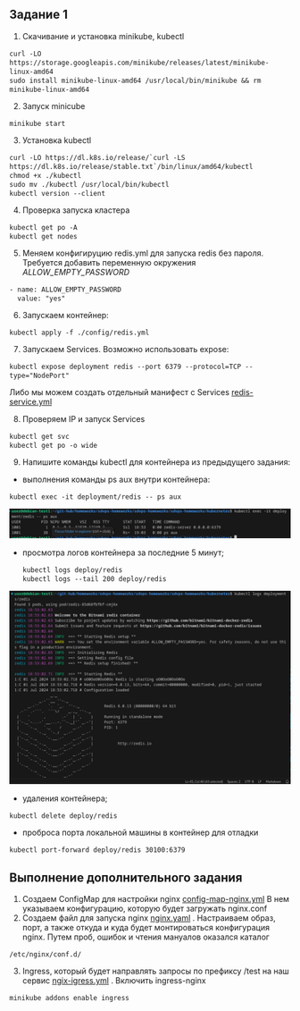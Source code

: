 ## Задание 1
1. Скачивание и установка minikube, kubectl
```text
curl -LO https://storage.googleapis.com/minikube/releases/latest/minikube-linux-amd64
sudo install minikube-linux-amd64 /usr/local/bin/minikube && rm minikube-linux-amd64
```
2. Запуск minicube
```text
minikube start
```
3. Установка kubectl
```text
curl -LO https://dl.k8s.io/release/`curl -LS https://dl.k8s.io/release/stable.txt`/bin/linux/amd64/kubectl
chmod +x ./kubectl
sudo mv ./kubectl /usr/local/bin/kubectl
kubectl version --client
```
4. Проверка запуска кластера
```text
kubectl get po -A
kubectl get nodes
```
5. Меняем конфигируцию redis.yml для запуска redis без пароля. Требуется добавить переменную окружения *ALLOW_EMPTY_PASSWORD*
```
- name: ALLOW_EMPTY_PASSWORD
  value: "yes"
```
6. Запускаем контейнер: 
```text
kubectl apply -f ./config/redis.yml
```
7. Запускаем Services. Возможно использовать expose:
```
kubectl expose deployment redis --port 6379 --protocol=TCP --type="NodePort"
```
Либо мы можем создать отдельный манифест с Services [redis-service.yml](https://github.com/Nebsiw/sdvps-homeworks/blob/main/kubernetes/config/redis-service.yml) 

8. Проверяем IP и запуск Services
```
kubectl get svc
kubectl get po -o wide
```
9. Напишите команды kubectl для контейнера из предыдущего задания:
 - выполнения команды ps aux внутри контейнера: 
  ```text
  kubectl exec -it deployment/redis -- ps aux
  ```
  ![redis-ps_aux](https://github.com/Nebsiw/sdvps-homeworks/blob/main/kubernetes/image/redic%20ps%20aux.png)
 - просмотра логов контейнера за последние 5 минут;
    ```
    kubectl logs deploy/redis
    kubectl logs --tail 200 deploy/redis
    ```
  ![redis_logs](https://github.com/Nebsiw/sdvps-homeworks/blob/main/kubernetes/image/redis%20log.png)
 - удаления контейнера;
  ```text
  kubectl delete deploy/redis
  ```
 - проброса порта локальной машины в контейнер для отладки
  ```text
  kubectl port-forward deploy/redis 30100:6379
  ```
  ## Выполнение дополнительного задания
  1. Создаем ConfigMap для настройки nginx [config-map-nginx.yml](https://github.com/Nebsiw/sdvps-homeworks/blob/main/kubernetes/config/config-map-nginx.yml) 
  В нем указываем конфигурацию, которую будет загружать nginx.conf 
  2. Создаем файл для запуска nginx [nginx.yaml](https://github.com/Nebsiw/sdvps-homeworks/blob/main/kubernetes/config/nginx.yml) . Настраиваем образ, порт, а также откуда и куда будет монтироваться конфигурация nginx. Путем проб, ошибок и чтения мануалов оказался каталог 
  ```
  /etc/nginx/conf.d/
  ```
  3. Ingress, который будет направлять запросы по префиксу /test на наш сервис [ngix-igress.yml](https://github.com/Nebsiw/sdvps-homeworks/blob/main/kubernetes/config/nginx-service.yml) . Включить ingress-nginx 
  ```
  minikube addons enable ingress
  ```
